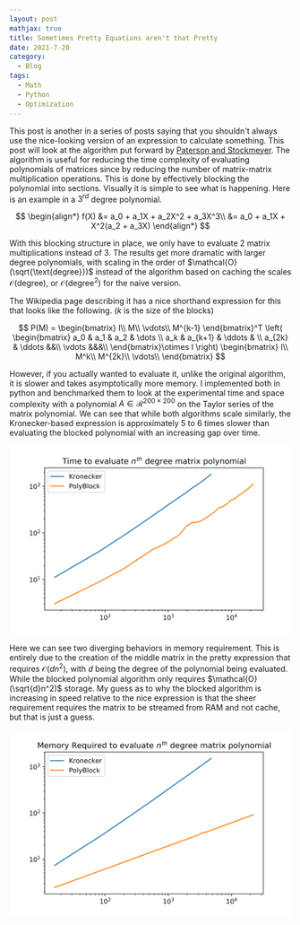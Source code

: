 ```yaml
---
layout: post
mathjax: true
title: Sometimes Pretty Equations aren't that Pretty
date: 2021-7-20
category:
  - Blog
tags:
  - Math
  - Python
  - Optimization
---
```



This post is another in a series of posts saying that you shouldn't always use the nice-looking version of an expression to calculate something. This post will look at the algorithm put forward by [Paterson and Stockmeyer](https://epubs.siam.org/doi/pdf/10.1137/0202007). The algorithm is useful for reducing the time complexity of evaluating polynomials of matrices since by reducing the number of matrix-matrix multiplication operations. This is done by effectively blocking the polynomial into sections. Visually it is simple to see what is happening. Here is an example in a $3^{rd}$ degree polynomial.

$$
\begin{align*}
f(X) &= a_0 + a_1X + a_2X^2 + a_3X^3\\
&= a_0 + a_1X + X^2(a_2 + a_3X)
\end{align*}
$$

With this blocking structure in place, we only have to evaluate 2 matrix multiplications instead of 3. The results get more dramatic with larger degree polynomials, with scaling in the order of $\mathcal{O}(\sqrt{\text{degree}})$ instead of the algorithm based on caching the scales $\mathcal{O}(\text{degree})$, or $\mathcal{O}(\text{degree}^2)$ for the naive version.

The Wikipedia page describing it has a nice shorthand expression for this that looks like the following. ($k$ is the size of the blocks)

$$
P(M) = \begin{bmatrix}
I\\
M\\
\vdots\\
M^{k-1}
\end{bmatrix}^T
\left(
\begin{bmatrix}
a_0 & a_1 & a_2 & \dots \\
a_k & a_{k+1} & \ddots & \\
a_{2k} & \ddots &&\\
\vdots &&&\\
\end{bmatrix}\otimes
I
\right)
\begin{bmatrix}
I\\
M^k\\
M^{2k}\\
\vdots\\
\end{bmatrix}
$$

However, if you actually wanted to evaluate it, unlike the original algorithm, it is slower and takes asymptotically more memory.  I implemented both in python and benchmarked them to look at the experimental time and space complexity with a polynomial $A\in\mathcal{R}^{200\times200}$ on the Taylor series of the matrix polynomial. We can see that while both algorithms scale similarly, the Kronecker-based expression is approximately 5 to 6 times slower than evaluating the blocked polynomial with an increasing gap over time. 

![](/assets/imgs/poly_eval.png)

Here we can see two diverging behaviors in memory requirement. This is entirely due to the creation of the middle matrix in the pretty expression that requires $\mathcal{O}(dn^2)$, with $d$ being the degree of the polynomial being evaluated. While the blocked polynomial algorithm only requires $\mathcal{O}(\sqrt{d}n^2)$ storage. My guess as to why the blocked algorithm is increasing in speed relative to the nice expression is that the sheer requirement requires the matrix to be streamed from RAM and not cache, but that is just a guess.  

![](/assets/imgs/poly_mem.png)







